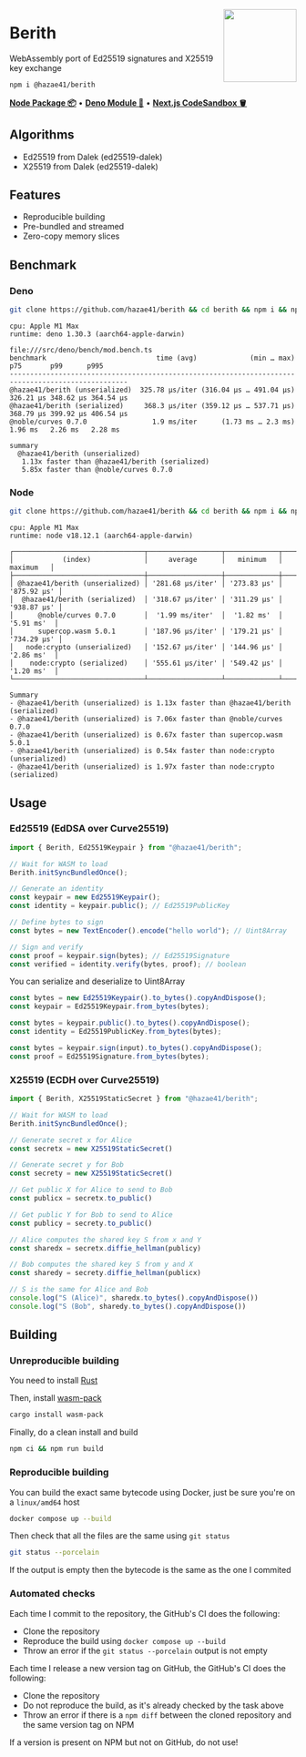 <div>
  <img align="right" width="128" src="https://user-images.githubusercontent.com/4405263/216624164-ee65f3ea-0857-40ad-8423-fff8014202c1.png"/>
  <p></p>
</div>

# Berith

WebAssembly port of Ed25519 signatures and X25519 key exchange

```bash
npm i @hazae41/berith
```

[**Node Package 📦**](https://www.npmjs.com/package/@hazae41/berith) • [**Deno Module 🦖**](https://deno.land/x/berith) • [**Next.js CodeSandbox 🪣**](https://codesandbox.io/p/github/hazae41/berith-example-next)

## Algorithms
- Ed25519 from Dalek (ed25519-dalek)
- X25519 from Dalek (ed25519-dalek)

## Features
- Reproducible building
- Pre-bundled and streamed
- Zero-copy memory slices

## Benchmark

### Deno

```bash
git clone https://github.com/hazae41/berith && cd berith && npm i && npm run bench:deno
```

```
cpu: Apple M1 Max
runtime: deno 1.30.3 (aarch64-apple-darwin)

file:///src/deno/bench/mod.bench.ts
benchmark                           time (avg)             (min … max)       p75       p99      p995
---------------------------------------------------------------------- -----------------------------
@hazae41/berith (unserialized)  325.78 µs/iter (316.04 µs … 491.04 µs) 326.21 µs 348.62 µs 364.54 µs
@hazae41/berith (serialized)     368.3 µs/iter (359.12 µs … 537.71 µs) 368.79 µs 399.92 µs 406.54 µs
@noble/curves 0.7.0                1.9 ms/iter      (1.73 ms … 2.3 ms)   1.96 ms   2.26 ms   2.28 ms

summary
  @hazae41/berith (unserialized)
   1.13x faster than @hazae41/berith (serialized)
   5.85x faster than @noble/curves 0.7.0
```

### Node

```bash
git clone https://github.com/hazae41/berith && cd berith && npm i && npm run bench:node
```

```
cpu: Apple M1 Max
runtime: node v18.12.1 (aarch64-apple-darwin)

┌────────────────────────────────┬──────────────────┬─────────────┬─────────────┐
│            (index)             │     average      │   minimum   │   maximum   │
├────────────────────────────────┼──────────────────┼─────────────┼─────────────┤
│ @hazae41/berith (unserialized) │ '281.68 μs/iter' │ '273.83 μs' │ '875.92 μs' │
│  @hazae41/berith (serialized)  │ '318.67 μs/iter' │ '311.29 μs' │ '938.87 μs' │
│      @noble/curves 0.7.0       │  '1.99 ms/iter'  │  '1.82 ms'  │  '5.91 ms'  │
│      supercop.wasm 5.0.1       │ '187.96 μs/iter' │ '179.21 μs' │ '734.29 μs' │
│   node:crypto (unserialized)   │ '152.67 μs/iter' │ '144.96 μs' │  '2.86 ms'  │
│    node:crypto (serialized)    │ '555.61 μs/iter' │ '549.42 μs' │  '1.20 ms'  │
└────────────────────────────────┴──────────────────┴─────────────┴─────────────┘

Summary
- @hazae41/berith (unserialized) is 1.13x faster than @hazae41/berith (serialized)
- @hazae41/berith (unserialized) is 7.06x faster than @noble/curves 0.7.0
- @hazae41/berith (unserialized) is 0.67x faster than supercop.wasm 5.0.1
- @hazae41/berith (unserialized) is 0.54x faster than node:crypto (unserialized)
- @hazae41/berith (unserialized) is 1.97x faster than node:crypto (serialized)
```

## Usage

### Ed25519 (EdDSA over Curve25519)

```typescript
import { Berith, Ed25519Keypair } from "@hazae41/berith";

// Wait for WASM to load
Berith.initSyncBundledOnce();

// Generate an identity
const keypair = new Ed25519Keypair();
const identity = keypair.public(); // Ed25519PublicKey

// Define bytes to sign
const bytes = new TextEncoder().encode("hello world"); // Uint8Array

// Sign and verify
const proof = keypair.sign(bytes); // Ed25519Signature
const verified = identity.verify(bytes, proof); // boolean
```

You can serialize and deserialize to Uint8Array

```typescript
const bytes = new Ed25519Keypair().to_bytes().copyAndDispose();
const keypair = Ed25519Keypair.from_bytes(bytes);
```

```typescript
const bytes = keypair.public().to_bytes().copyAndDispose();
const identity = Ed25519PublicKey.from_bytes(bytes);
```

```typescript
const bytes = keypair.sign(input).to_bytes().copyAndDispose();
const proof = Ed25519Signature.from_bytes(bytes);
```

### X25519 (ECDH over Curve25519)

```typescript
import { Berith, X25519StaticSecret } from "@hazae41/berith";

// Wait for WASM to load
Berith.initSyncBundledOnce();

// Generate secret x for Alice
const secretx = new X25519StaticSecret()

// Generate secret y for Bob
const secrety = new X25519StaticSecret()

// Get public X for Alice to send to Bob
const publicx = secretx.to_public()

// Get public Y for Bob to send to Alice
const publicy = secrety.to_public()

// Alice computes the shared key S from x and Y
const sharedx = secretx.diffie_hellman(publicy)

// Bob computes the shared key S from y and X
const sharedy = secrety.diffie_hellman(publicx)

// S is the same for Alice and Bob
console.log("S (Alice)", sharedx.to_bytes().copyAndDispose())
console.log("S (Bob", sharedy.to_bytes().copyAndDispose())
```

## Building

### Unreproducible building

You need to install [Rust](https://www.rust-lang.org/tools/install)

Then, install [wasm-pack](https://github.com/rustwasm/wasm-pack)

```bash
cargo install wasm-pack
```

Finally, do a clean install and build

```bash
npm ci && npm run build
```

### Reproducible building

You can build the exact same bytecode using Docker, just be sure you're on a `linux/amd64` host

```bash
docker compose up --build
```

Then check that all the files are the same using `git status`

```bash
git status --porcelain
```

If the output is empty then the bytecode is the same as the one I commited

### Automated checks

Each time I commit to the repository, the GitHub's CI does the following:
- Clone the repository
- Reproduce the build using `docker compose up --build`
- Throw an error if the `git status --porcelain` output is not empty

Each time I release a new version tag on GitHub, the GitHub's CI does the following:
- Clone the repository
- Do not reproduce the build, as it's already checked by the task above
- Throw an error if there is a `npm diff` between the cloned repository and the same version tag on NPM

If a version is present on NPM but not on GitHub, do not use!

